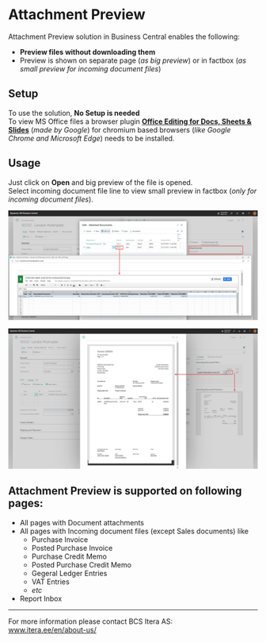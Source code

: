 # Attachment Preview
Attachment Preview solution in Business Central enables the following: 
- **Preview files without downloading them**
- Preview is shown on separate page (_as big preview_) or in factbox (_as small preview for incoming document files_)
  

## Setup
To use the solution, **No Setup is needed**  
To view MS Office files a browser plugin <a href="https://chrome.google.com/webstore/detail/office-editing-for-docs-s/gbkeegbaiigmenfmjfclcdgdpimamgkj?hl=en-US" target="_blank">**Office Editing for Docs, Sheets & Slides**</a> 
(_made by Google_) for chromium based browsers (_like Google Chrome and Microsoft Edge_) needs to be installed.

    
## Usage
Just click on **Open** and big preview of the file is opened.  
Select incoming document file line to view small preview in factbox (_only for incoming document files_).  

![Document attachments](AttachedDocuments_V2.png "Just click Open to view big preview of file")


![Incoming document files](IncomingDocumentFiles.png "Select line to view small preview or click Open to view big preview of file")
  
  
  
## Attachment Preview is supported on following pages:
- All pages with Document attachments
- All pages with Incoming document files (except Sales documents) like
  - Purchase Invoice
  - Posted Purchase Invoice
  - Purchase Credit Memo
  - Posted Purchase Credit Memo
  - Gegeral Ledger Entries
  - VAT Entries
  - _etc_
- Report Inbox
  
  
---

For more information please contact BCS Itera AS:  
<a href="https://www.itera.ee/en/about-us/" target="_blank">www.itera.ee/en/about-us/</a>
